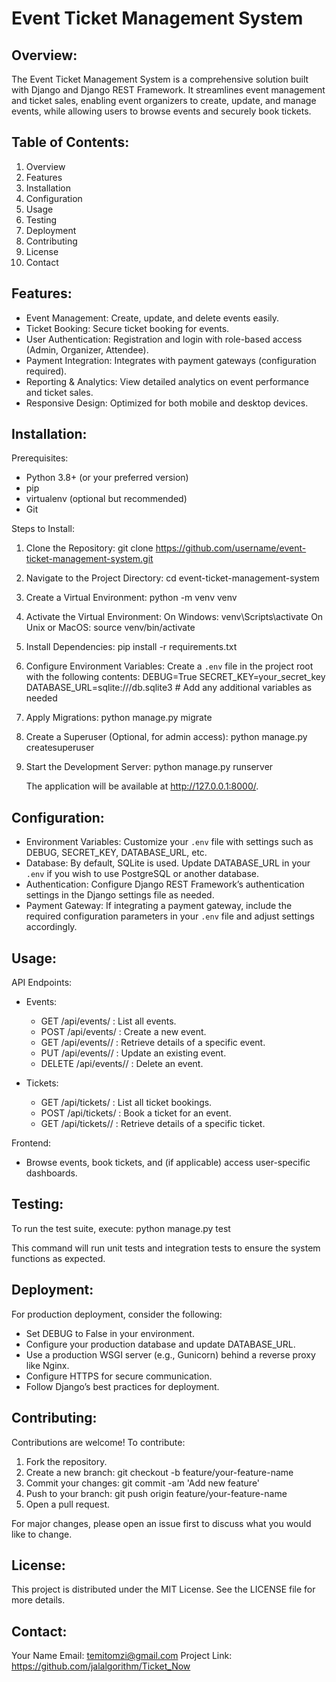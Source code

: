 Event Ticket Management System
==============================

Overview:
---------
The Event Ticket Management System is a comprehensive solution built with Django and Django REST Framework. It streamlines event management and ticket sales, enabling event organizers to create, update, and manage events, while allowing users to browse events and securely book tickets.

Table of Contents:
------------------
1. Overview
2. Features
3. Installation
4. Configuration
5. Usage
6. Testing
7. Deployment
8. Contributing
9. License
10. Contact

Features:
---------
- Event Management: Create, update, and delete events easily.
- Ticket Booking: Secure ticket booking for events.
- User Authentication: Registration and login with role-based access (Admin, Organizer, Attendee).
- Payment Integration: Integrates with payment gateways (configuration required).
- Reporting & Analytics: View detailed analytics on event performance and ticket sales.
- Responsive Design: Optimized for both mobile and desktop devices.

Installation:
-------------
Prerequisites:
  - Python 3.8+ (or your preferred version)
  - pip
  - virtualenv (optional but recommended)
  - Git

Steps to Install:

1. Clone the Repository:
       git clone https://github.com/username/event-ticket-management-system.git

2. Navigate to the Project Directory:
       cd event-ticket-management-system

3. Create a Virtual Environment:
       python -m venv venv

4. Activate the Virtual Environment:
   On Windows:
       venv\Scripts\activate
   On Unix or MacOS:
       source venv/bin/activate

5. Install Dependencies:
       pip install -r requirements.txt

6. Configure Environment Variables:
   Create a `.env` file in the project root with the following contents:
       DEBUG=True
       SECRET_KEY=your_secret_key
       DATABASE_URL=sqlite:///db.sqlite3
       # Add any additional variables as needed

7. Apply Migrations:
       python manage.py migrate

8. Create a Superuser (Optional, for admin access):
       python manage.py createsuperuser

9. Start the Development Server:
       python manage.py runserver

   The application will be available at http://127.0.0.1:8000/.

Configuration:
--------------
- Environment Variables:
    Customize your `.env` file with settings such as DEBUG, SECRET_KEY, DATABASE_URL, etc.
- Database:
    By default, SQLite is used. Update DATABASE_URL in your `.env` if you wish to use PostgreSQL or another database.
- Authentication:
    Configure Django REST Framework’s authentication settings in the Django settings file as needed.
- Payment Gateway:
    If integrating a payment gateway, include the required configuration parameters in your `.env` file and adjust settings accordingly.

Usage:
------
API Endpoints:

- Events:
    - GET /api/events/         : List all events.
    - POST /api/events/        : Create a new event.
    - GET /api/events/<id>/     : Retrieve details of a specific event.
    - PUT /api/events/<id>/     : Update an existing event.
    - DELETE /api/events/<id>/  : Delete an event.

- Tickets:
    - GET /api/tickets/         : List all ticket bookings.
    - POST /api/tickets/        : Book a ticket for an event.
    - GET /api/tickets/<id>/     : Retrieve details of a specific ticket.

Frontend:
- Browse events, book tickets, and (if applicable) access user-specific dashboards.

Testing:
--------
To run the test suite, execute:
       python manage.py test

This command will run unit tests and integration tests to ensure the system functions as expected.

Deployment:
-----------
For production deployment, consider the following:
  - Set DEBUG to False in your environment.
  - Configure your production database and update DATABASE_URL.
  - Use a production WSGI server (e.g., Gunicorn) behind a reverse proxy like Nginx.
  - Configure HTTPS for secure communication.
  - Follow Django’s best practices for deployment.

Contributing:
-------------
Contributions are welcome! To contribute:
1. Fork the repository.
2. Create a new branch:
       git checkout -b feature/your-feature-name
3. Commit your changes:
       git commit -am 'Add new feature'
4. Push to your branch:
       git push origin feature/your-feature-name
5. Open a pull request.

For major changes, please open an issue first to discuss what you would like to change.

License:
--------
This project is distributed under the MIT License. See the LICENSE file for more details.

Contact:
--------
Your Name
Email: temitomzi@gmail.com
Project Link: https://github.com/jalalgorithm/Ticket_Now
